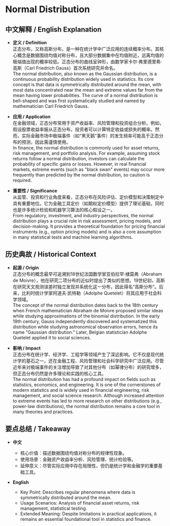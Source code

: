 # Normal Distribution

## 中文解释 / English Explanation

* **定义 / Definition**  
  正态分布，又称高斯分布，是一种在统计学中广泛应用的连续概率分布。其核心概念是数据围绕均值对称分布，且大部分数据集中在均值附近，远离均值的极端值出现的概率较低。正态分布的曲线呈钟形，由数学家卡尔·弗里德里希·高斯（Carl Friedrich Gauss）首次系统研究并命名。  
  The normal distribution, also known as the Gaussian distribution, is a continuous probability distribution widely used in statistics. Its core concept is that data is symmetrically distributed around the mean, with most data concentrated near the mean and extreme values far from the mean having lower probabilities. The curve of a normal distribution is bell-shaped and was first systematically studied and named by mathematician Carl Friedrich Gauss.

* **应用 / Application**  
  在金融领域，正态分布常用于资产收益率、风险管理和投资组合分析。例如，假设股票收益率服从正态分布，投资者可以计算特定收益或损失的概率。然而，实际金融市场中极端事件（如“黑天鹅”事件）的发生频率可能高于正态分布的预测，因此需谨慎使用。  
  In finance, the normal distribution is commonly used for asset returns, risk management, and portfolio analysis. For example, assuming stock returns follow a normal distribution, investors can calculate the probability of specific gains or losses. However, in real financial markets, extreme events (such as "black swan" events) may occur more frequently than predicted by the normal distribution, so caution is required.

* **重要性 / Significance**  
  从监管、投资和行业角度来看，正态分布在风险评估、定价模型和决策制定中具有重要地位。它为金融工具定价（如期权定价模型）提供了理论基础，同时也是许多统计检验和机器学习算法的核心假设之一。  
  From regulatory, investment, and industry perspectives, the normal distribution plays a crucial role in risk assessment, pricing models, and decision-making. It provides a theoretical foundation for pricing financial instruments (e.g., option pricing models) and is also a core assumption in many statistical tests and machine learning algorithms.

## 历史典故 / Historical Context

* **起源 / Origin**  
  正态分布的概念最早可追溯到18世纪法国数学家亚伯拉罕·棣莫弗（Abraham de Moivre），他在研究二项分布的近似时提出了类似的思想。19世纪初，高斯在研究天文观测误差时独立发现并系统化这一分布，因此得名“高斯分布”。后来，比利时统计学家阿道夫·凯特勒（Adolphe Quetelet）将其应用于社会科学领域。  
  The concept of the normal distribution dates back to the 18th century when French mathematician Abraham de Moivre proposed similar ideas while studying approximations of the binomial distribution. In the early 19th century, Gauss independently discovered and systematized this distribution while studying astronomical observation errors, hence its name "Gaussian distribution." Later, Belgian statistician Adolphe Quetelet applied it to social sciences.

* **影响 / Impact**  
  正态分布在统计学、经济学、工程学等领域产生了深远影响。它不仅是现代统计学的基石之一，还在金融工程、风险管理和社会科学研究中广泛应用。尽管近年来对极端事件的关注增加导致了对其他分布（如幂律分布）的研究增多，但正态分布仍然是许多理论和实践的核心工具。  
  The normal distribution has had a profound impact on fields such as statistics, economics, and engineering. It is one of the cornerstones of modern statistics and is widely used in financial engineering, risk management, and social science research. Although increased attention to extreme events has led to more research on other distributions (e.g., power-law distributions), the normal distribution remains a core tool in many theories and practices.

## 要点总结 / Takeaway

* **中文**  
  - 核心价值：描述数据围绕均值对称分布的规律性现象。  
  - 使用场景：金融资产收益率分析、风险管理、统计检验等。  
  - 延伸意义：尽管实际应用中存在局限性，但仍是统计学和金融学的重要基础工具。

* **English**  
  - Key Point: Describes regular phenomena where data is symmetrically distributed around the mean.  
  - Usage Scenarios: Analysis of financial asset returns, risk management, statistical testing.  
  - Extended Meaning: Despite limitations in practical applications, it remains an essential foundational tool in statistics and finance.